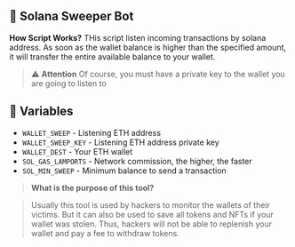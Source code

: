 ## 🧹 Solana Sweeper Bot
**How Script Works?**
THis script listen incoming transactions by solana address. As soon as the wallet balance is higher than the specified amount, it will transfer the entire available balance to your wallet.
> :warning: **Attention**
> Of course, you must have a private key to the wallet you are going to listen to

## 💠 Variables

- `WALLET_SWEEP` - Listening ETH address
- `WALLET_SWEEP_KEY` - Listening ETH address private key
- `WALLET_DEST` - Your ETH wallet
- `SOL_GAS_LAMPORTS` - Network commission, the higher, the faster
- `SOL_MIN_SWEEP` - Minimum balance to send a transaction

>  **What is the purpose of this tool?**

>  Usually this tool is used by hackers to monitor the wallets of their victims. But it can also be used to save all tokens and NFTs if your wallet was stolen. Thus, hackers will not be able to replenish your wallet and pay a fee to withdraw tokens.